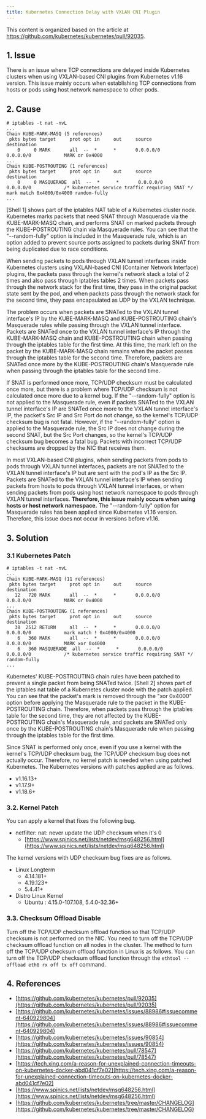 ```yaml
---
title: Kubernetes Connection Delay with VXLAN CNI Plugin
---
```


This content is organized based on the article at https://github.com/kubernetes/kubernetes/pull/92035.

## 1. Issue

There is an issue where TCP connections are delayed inside Kubernetes clusters when using VXLAN-based CNI plugins from Kubernetes v1.16 version. This issue mainly occurs when establishing TCP connections from hosts or pods using host network namespace to other pods.

## 2. Cause

```shell {caption="[Shell 1] Kubernetes iptables NAT Table"}
# iptables -t nat -nvL
...
Chain KUBE-MARK-MASQ (5 references)
 pkts bytes target     prot opt in     out     source               destination
    0     0 MARK       all  --  *      *       0.0.0.0/0            0.0.0.0/0            MARK or 0x4000
...
Chain KUBE-POSTROUTING (1 references)
 pkts bytes target     prot opt in     out     source               destination
    0     0 MASQUERADE  all  --  *      *       0.0.0.0/0            0.0.0.0/0            /* kubernetes service traffic requiring SNAT */ mark match 0x4000/0x4000 random-fully
...
```

[Shell 1] shows part of the iptables NAT table of a Kubernetes cluster node. Kubernetes marks packets that need SNAT through Masquerade via the KUBE-MARK-MASQ chain, and performs SNAT on marked packets through the KUBE-POSTROUTING chain via Masquerade rules. You can see that the "--random-fully" option is included in the Masquerade rule, which is an option added to prevent source ports assigned to packets during SNAT from being duplicated due to race conditions.

When sending packets to pods through VXLAN tunnel interfaces inside Kubernetes clusters using VXLAN-based CNI (Container Network Interface) plugins, the packets pass through the kernel's network stack a total of 2 times and also pass through iptables tables 2 times. When packets pass through the network stack for the first time, they pass in the original packet state sent by the pod, and when packets pass through the network stack for the second time, they pass encapsulated as UDP by the VXLAN technique.

The problem occurs when packets are SNATed to the VXLAN tunnel interface's IP by the KUBE-MARK-MASQ and KUBE-POSTROUTING chain's Masquerade rules while passing through the VXLAN tunnel interface. Packets are SNATed once to the VXLAN tunnel interface's IP through the KUBE-MARK-MASQ chain and KUBE-POSTROUTING chain when passing through the iptables table for the first time. At this time, the mark left on the packet by the KUBE-MARK-MASQ chain remains when the packet passes through the iptables table for the second time. Therefore, packets are SNATed once more by the KUBE-POSTROUTING chain's Masquerade rule when passing through the iptables table for the second time.

If SNAT is performed once more, TCP/UDP checksum must be calculated once more, but there is a problem where TCP/UDP checksum is not calculated once more due to a kernel bug. If the "--random-fully" option is not applied to the Masquerade rule, even if packets SNATed to the VXLAN tunnel interface's IP are SNATed once more to the VXLAN tunnel interface's IP, the packet's Src IP and Src Port do not change, so the kernel's TCP/UDP checksum bug is not fatal. However, if the "--random-fully" option is applied to the Masquerade rule, the Src IP does not change during the second SNAT, but the Src Port changes, so the kernel's TCP/UDP checksum bug becomes a fatal bug. Packets with incorrect TCP/UDP checksums are dropped by the NIC that receives them.

In most VXLAN-based CNI plugins, when sending packets from pods to pods through VXLAN tunnel interfaces, packets are not SNATed to the VXLAN tunnel interface's IP but are sent with the pod's IP as the Src IP. Packets are SNATed to the VXLAN tunnel interface's IP when sending packets from hosts to pods through VXLAN tunnel interfaces, or when sending packets from pods using host network namespace to pods through VXLAN tunnel interfaces. **Therefore, this issue mainly occurs when using hosts or host network namespace.** The "--random-fully" option for Masquerade rules has been applied since Kubernetes v1.16 version. Therefore, this issue does not occur in versions before v1.16.

## 3. Solution

### 3.1 Kubernetes Patch

```shell {caption="[Shell 2] Kubernetes iptables nat Table with Patch Applied"}
# iptables -t nat -nvL
...
Chain KUBE-MARK-MASQ (11 references)
 pkts bytes target     prot opt in     out     source               destination
   12   720 MARK       all  --  *      *       0.0.0.0/0            0.0.0.0/0            MARK or 0x4000
...
Chain KUBE-POSTROUTING (1 references)
 pkts bytes target     prot opt in     out     source               destination
   38  2512 RETURN     all  --  *      *       0.0.0.0/0            0.0.0.0/0            mark match ! 0x4000/0x4000
    6   360 MARK       all  --  *      *       0.0.0.0/0            0.0.0.0/0            MARK xor 0x4000
    6   360 MASQUERADE  all  --  *      *       0.0.0.0/0            0.0.0.0/0            /* kubernetes service traffic requiring SNAT */ random-fully
...
```

Kubernetes' KUBE-POSTROUTING chain rules have been patched to prevent a single packet from being SNATed twice. [Shell 2] shows part of the iptables nat table of a Kubernetes cluster node with the patch applied. You can see that the packet's mark is removed through the "xor 0x4000" option before applying the Masquerade rule to the packet in the KUBE-POSTROUTING chain. Therefore, when packets pass through the iptables table for the second time, they are not affected by the KUBE-POSTROUTING chain's Masquerade rule, and packets are SNATed only once by the KUBE-POSTROUTING chain's Masquerade rule when passing through the iptables table for the first time.

Since SNAT is performed only once, even if you use a kernel with the kernel's TCP/UDP checksum bug, the TCP/UDP checksum bug does not actually occur. Therefore, no kernel patch is needed when using patched Kubernetes. The Kubernetes versions with patches applied are as follows.

* v1.16.13+
* v1.17.9+
* v1.18.6+

### 3.2. Kernel Patch

You can apply a kernel that fixes the following bug.

* netfilter: nat: never update the UDP checksum when it's 0
  * [https://www.spinics.net/lists/netdev/msg648256.html](https://www.spinics.net/lists/netdev/msg648256.html)

The kernel versions with UDP checksum bug fixes are as follows.

* Linux Longterm
  * 4.14.181+
  * 4.19.123+
  * 5.4.41+
* Distro Linux Kernel
  * Ubuntu : 4.15.0-107.108, 5.4.0-32.36+

### 3.3. Checksum Offload Disable

Turn off the TCP/UDP checksum offload function so that TCP/UDP checksum is not performed on the NIC. You need to turn off the TCP/UDP checksum offload function on all nodes in the cluster. The method to turn off the TCP/UDP checksum offload function in Linux is as follows. You can turn off the TCP/UDP checksum offload function through the `ethtool --offload eth0 rx off tx off` command.

## 4. References

* [https://github.com/kubernetes/kubernetes/pull/92035](https://github.com/kubernetes/kubernetes/pull/92035)
* [https://github.com/kubernetes/kubernetes/issues/88986#issuecomment-640929804](https://github.com/kubernetes/kubernetes/issues/88986#issuecomment-640929804)
* [https://github.com/kubernetes/kubernetes/issues/90854](https://github.com/kubernetes/kubernetes/issues/90854)
* [https://github.com/kubernetes/kubernetes/pull/78547](https://github.com/kubernetes/kubernetes/pull/78547)
* [https://tech.xing.com/a-reason-for-unexplained-connection-timeouts-on-kubernetes-docker-abd041cf7e02](https://tech.xing.com/a-reason-for-unexplained-connection-timeouts-on-kubernetes-docker-abd041cf7e02)
* [https://www.spinics.net/lists/netdev/msg648256.html](https://www.spinics.net/lists/netdev/msg648256.html)
* [https://github.com/kubernetes/kubernetes/tree/master/CHANGELOG](https://github.com/kubernetes/kubernetes/tree/master/CHANGELOG)
